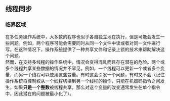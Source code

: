 ## 线程同步
### 临界区域
在多任务操作系统中，大多数的程序也似乎各自独立地在执行，但是可能会发生一些问题。例如，两个程序可能会需要同时从同一个文件中读或者对同一文件进行写。在这种情况下，操作系统提供了一种共享文件和记录上锁的技术来帮助解决这个问题。   
然而，在支持多线程的操作系统中，情况会变得混乱而且存在潜在的危险。两个或多个线程共享某些数据的情况并不罕见。例如，一个线程可以更新一个或者多个变量，而另一个线程可以使用这些变量。有时这会引发一个问题，有时又不会（记住操作系统将控制权从一个线程切换到另一个线程的操作，只能在机器码指令之间发生。如果**只是一个整数**被线程共享，那么对这个变量的改变通常发生在单个指令中，因此潜在的问题被最小化了）。  
